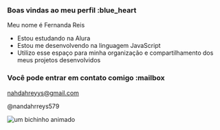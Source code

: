 ###  Boas vindas ao meu perfil :blue_heart


Meu nome é Fernanda Reis 


- Estou estudando na Alura
- Estou me desenvolvendo na linguagem JavaScript
- Utilizo esse espaço para minha organização e compartilhamento dos meus projetos desenvolvidos

### Você pode entrar em contato comigo :mailbox

nahdahreyys@gmail.com

@nandahrreys579

![um bichinho animado](https://tenor.com/bm8i4.gif)
